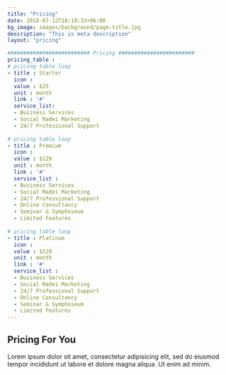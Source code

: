 ```yaml
---
title: "Pricing"
date: 2018-07-12T18:19:33+06:00
bg_image: images/background/page-title.jpg
description: "This is meta description"
layout: "pricing"

########################## Pricing ########################
pricing_table : 
# pricing table loop
- title : Starter
  icon : 
  value : $25
  unit : month
  link : '#'
  service_list: 
  - Business Services
  - Social Madei Marketing
  - 24/7 Professional Support
    
# pricing table loop
- title : Premium
  icon : 
  value : $129
  unit : month
  link : '#'
  service_list : 
  - Business Services
  - Social Madei Marketing
  - 24/7 Professional Support
  - Online Consultancy
  - Seminar & Symphoseum
  - Limited Features
    
# pricing table loop
- title : Platinum
  icon : 
  value : $229
  unit : month
  link : '#'
  service_list : 
  - Business Services
  - Social Madei Marketing
  - 24/7 Professional Support
  - Online Consultancy
  - Seminar & Symphoseum
  - Limited Features
---
```


## Pricing For You

Lorem ipsum dolor sit amet, consectetur adipisicing elit, sed do eiusmod <br> tempor incididunt ut labore et dolore magna aliqua. Ut enim ad minim.